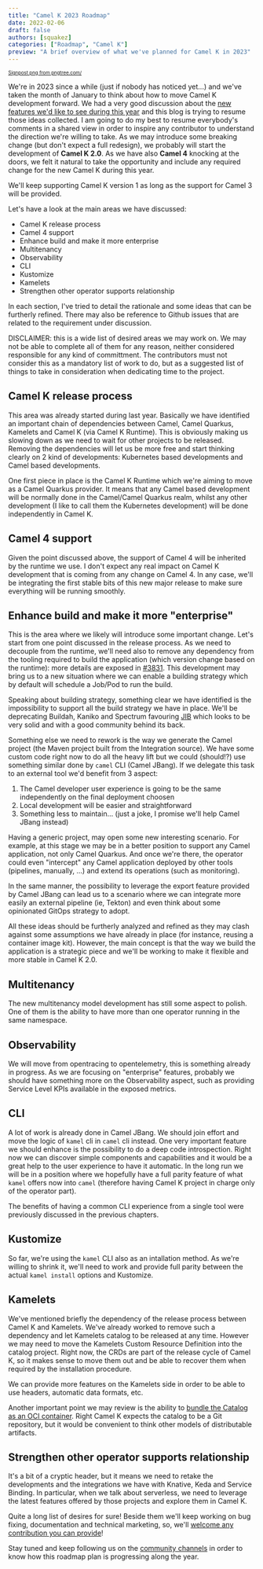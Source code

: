 ```yaml
---
title: "Camel K 2023 Roadmap"
date: 2022-02-06
draft: false
authors: [squakez]
categories: ["Roadmap", "Camel K"]
preview: "A brief overview of what we've planned for Camel K in 2023"
---
```


<sub><sup><a href='https://pngtree.com/so/Signpost'>Signpost png from pngtree.com/</a></sup></sub>

We're in 2023 since a while (just if nobody has noticed yet...) and we've taken the month of January to think about how to move Camel K development forward. We had a very good discussion about the [new features we'd like to see during this year](https://github.com/apache/camel-k/issues/3964) and this blog is trying to resume those ideas collected. I am going to do my best to resume everybody's comments in a shared view in order to inspire any contributor to understand the direction we're willing to take. As we may introduce some breaking change (but don't expect a full redesign), we probably will start the development of **Camel K 2.0**. As we have also **Camel 4** knocking at the doors, we felt it natural to take the opportunity and include any required change for the new Camel K during this year.

We'll keep supporting Camel K version 1 as long as the support for Camel 3 will be provided.

Let's have a look at the main areas we have discussed:

* Camel K release process
* Camel 4 support
* Enhance build and make it more enterprise
* Multitenancy
* Observability
* CLI
* Kustomize
* Kamelets
* Strengthen other operator supports relationship

In each section, I've tried to detail the rationale and some ideas that can be furtherly refined. There may also be reference to Github issues that are related to the requirement under discussion.

DISCLAIMER: this is a wide list of desired areas we may work on. We may not be able to complete all of them for any reason, neither considered responsible for any kind of committment. The contributors must not consider this as a mandatory list of work to do, but as a suggested list of things to take in consideration when dedicating time to the project.

## Camel K release process

This area was already started during last year. Basically we have identified an important chain of dependencies between Camel, Camel Quarkus, Kamelets and Camel K (via Camel K Runtime). This is obviously making us slowing down as we need to wait for other projects to be released. Removing the dependencies will let us be more free and start thinking clearly on 2 kind of developments: Kubernetes based developments and Camel based developments.

One first piece in place is the Camel K Runtime which we're aiming to move as a Camel Quarkus provider. It means that any Camel based development will be normally done in the Camel/Camel Quarkus realm, whilst any other development (I like to call them the Kubernetes development) will be done independently in Camel K.

## Camel 4 support

Given the point discussed above, the support of Camel 4 will be inherited by the runtime we use. I don't expect any real impact on Camel K development that is coming from any change on Camel 4. In any case, we'll be integrating the first stable bits of this new major release to make sure everything will be running smoothly.

## Enhance build and make it more "enterprise"

This is the area where we likely will introduce some important change. Let's start from one point discussed in the release process. As we need to decouple from the runtime, we'll need also to remove any dependency from the tooling required to build the application (which version change based on the runtime): more details are exposed in [#3831](https://github.com/apache/camel-k/issues/3831). This development may bring us to a new situation where we can enable a building strategy which by default will schedule a Job/Pod to run the build.

Speaking about building strategy, something clear we have identified is the impossibility to support all the build strategy we have in place. We'll be deprecating Buildah, Kaniko and Spectrum favouring [JIB](https://github.com/apache/camel-k/issues/1656) which looks to be very solid and with a good community behind its back.

Something else we need to rework is the way we generate the Camel project (the Maven project built from the Integration source). We have some custom code right now to do all the heavy lift but we could (should!?) use something similar done by `camel` CLI (Camel JBang). If we delegate this task to an external tool we'd benefit from 3 aspect:

1. The Camel developer user experience is going to be the same independently on the final deployment choosen
2. Local development will be easier and straightforward
3. Something less to maintain... (just a joke, I promise we'll help Camel JBang instead)

Having a generic project, may open some new interesting scenario. For example, at this stage we may be in a better position to support any Camel application, not only Camel Quarkus. And once we're there, the operator could even "intercept" any Camel application deployed by other tools (pipelines, manually, ...) and extend its operations (such as monitoring).

In the same manner, the possibility to leverage the export feature provided by Camel JBang can lead us to a scenario where we can integrate more easily an external pipeline (ie, Tekton) and even think about some opinionated GitOps strategy to adopt.

All these ideas should be furtherly analyzed and refined as they may clash against some assumptions we have already in place (for instance, reusing a container image kit). However, the main concept is that the way we build the application is a strategic piece and we'll be working to make it flexible and more stable in Camel K 2.0.

## Multitenancy

The new multitenancy model development has still some aspect to polish. One of them is the ability to have more than one operator running in the same namespace.

## Observability

We will move from opentracing to opentelemetry, this is something already in progress. As we are focusing on "enterprise" features, probably we should have something more on the Observability aspect, such as providing Service Level KPIs available in the exposed metrics.

## CLI

A lot of work is already done in Camel JBang. We should join effort and move the logic of `kamel` cli in `camel` cli instead. One very important feature we should enhance is the possibility to do a deep code introspection. Right now we can discover simple components and capabilities and it would be a great help to the user experience to have it automatic. In the long run we will be in a position where we hopefully have a full parity feature of what `kamel` offers now into `camel` (therefore having Camel K project in charge only of the operator part).

The benefits of having a common CLI experience from a single tool were previously discussed in the previous chapters.

## Kustomize

So far, we're using the `kamel` CLI also as an intallation method. As we're willing to shrink it, we'll need to work and provide full parity between the actual `kamel install` options and Kustomize.

## Kamelets

We've mentioned briefly the dependency of the release process between Camel K and Kamelets. We've already worked to remove such a dependency and let Kamelets catalog to be released at any time. However we may need to move the Kamelets Custom Resource Definition into the catalog project. Right now, the CRDs are part of the release cycle of Camel K, so it makes sense to move them out and be able to recover them when required by the installation procedure.

We can provide more features on the Kamelets side in order to be able to use headers, automatic data formats, etc.

Another important point we may review is the ability to [bundle the Catalog as an OCI container](https://github.com/apache/camel-k/issues/2732). Right Camel K expects the catalog to be a Git repository, but it would be convenient to think other models of distributable artifacts.

## Strengthen other operator supports relationship

It's a bit of a cryptic header, but it means we need to retake the developments and the integrations we have with Knative, Keda and Service Binding. In particular, when we talk about serverless, we need to leverage the latest features offered by those projects and explore them in Camel K.

Quite a long list of desires for sure! Beside them we'll keep working on bug fixing, documentation and technical marketing, so, we'll [welcome any contribution you can provide](/camel-k/next/contributing/developers.html)!


Stay tuned and keep following us on the [community channels](/community/) in order to know how this roadmap plan is progressing along the year.
